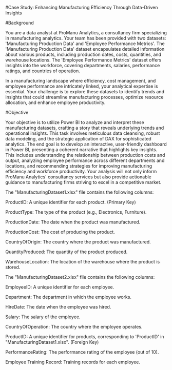 #Case Study: Enhancing Manufacturing Efficiency Through Data-Driven Insights

#Background

You are a data analyst at ProManu Analytics, a consultancy firm specializing in manufacturing analytics. Your team has been provided with two datasets: 'Manufacturing Production Data' and 'Employee Performance Metrics'. The 'Manufacturing Production Data' dataset encapsulates detailed information about various products, including production dates, costs, quantities, and warehouse locations. The 'Employee Performance Metrics' dataset offers insights into the workforce, covering departments, salaries, performance ratings, and countries of operation.

In a manufacturing landscape where efficiency, cost management, and employee performance are intricately linked, your analytical expertise is essential. Your challenge is to explore these datasets to identify trends and insights that could streamline manufacturing processes, optimize resource allocation, and enhance employee productivity.

#Objective

Your objective is to utilize Power BI to analyze and interpret these manufacturing datasets, crafting a story that reveals underlying trends and operational insights. This task involves meticulous data cleansing, robust data modeling, and the strategic application of DAX for sophisticated analytics. The end goal is to develop an interactive, user-friendly dashboard in Power BI, presenting a coherent narrative that highlights key insights. This includes understanding the relationship between production costs and output, analyzing employee performance across different departments and locations, and recommending strategies for improving manufacturing efficiency and workforce productivity. Your analysis will not only inform ProManu Analytics' consultancy services but also provide actionable guidance to manufacturing firms striving to excel in a competitive market.

The "ManufacturingDataset1.xlsx" file contains the following columns:

ProductID: A unique identifier for each product. (Primary Key)

ProductType: The type of the product (e.g., Electronics, Furniture).

ProductionDate: The date when the product was manufactured.

ProductionCost: The cost of producing the product.

CountryOfOrigin: The country where the product was manufactured.

QuantityProduced: The quantity of the product produced.

WarehouseLocation: The location of the warehouse where the product is stored.

The "ManufacturingDataset2.xlsx" file contains the following columns:

EmployeeID: A unique identifier for each employee.

Department: The department in which the employee works.

HireDate: The date when the employee was hired.

Salary: The salary of the employee.

CountryOfOperation: The country where the employee operates.

ProductID: A unique identifier for products, corresponding to 'ProductID' in "ManufacturingDataset1.xlsx". (Foreign Key)

PerformanceRating: The performance rating of the employee (out of 10).

Employee Training Record: Training records for each employee.
